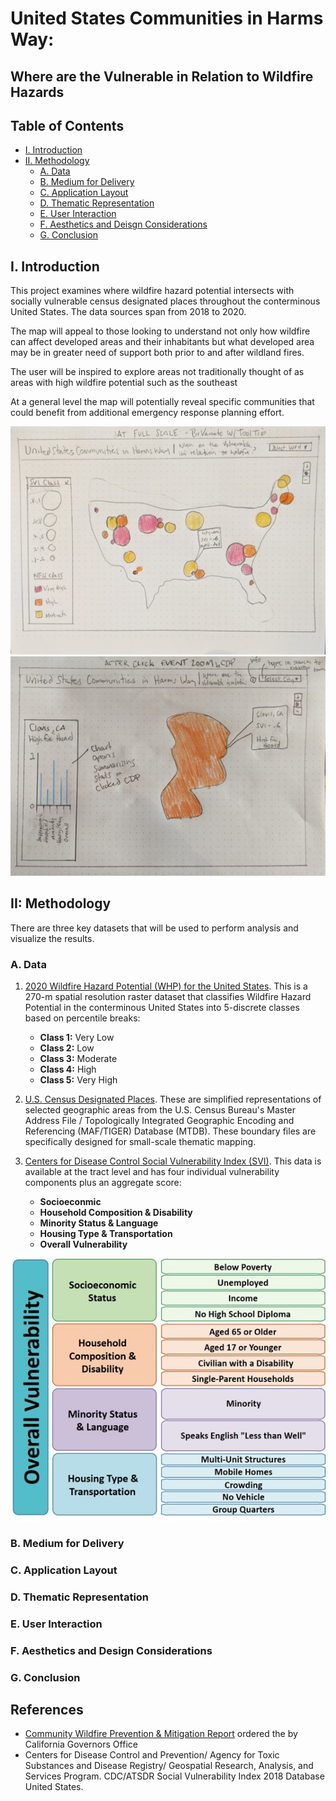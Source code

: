 # United States Communities in Harms Way:
## **Where are the Vulnerable in Relation to Wildfire Hazards**  

<!-- TOC -->

## Table of Contents
- [I. Introduction](#introduction)
- [II. Methodology](#II-Methodology)
   - [A. Data](#a-data)
   - [B. Medium for Delivery](#b-medium-for-delivery)
   - [C. Application Layout](#c-application-layout)
   - [D. Thematic Representation](#d-thematic-representation)
   - [E. User Interaction](#e-user-interaction)
   - [F. Aesthetics and Deisgn Considerations](#f-aesthetics-design-considerations)
   - [G. Conclusion](#g-conclusion)
   
<!-- /TOC -->

## I. Introduction
This project examines where wildfire hazard potential intersects with socially vulnerable census designated places throughout the conterminous United States. The data sources span from 2018 to 2020. 

The map will appeal to those looking to understand not only how wildfire can affect developed areas and their inhabitants but what developed area may be in greater need of support both prior to and after wildland fires. 

The user will be inspired to explore areas not traditionally thought of as areas with high wildfire potential such as the southeast

At a general level the map will potentially reveal specific communities that could benefit from additional emergency response planning effort.

![Wire Frame 1](images/wireframe1.jpg)
![Wire Frame 2](images/wireframe2.jpg)

## II: Methodology
There are three key datasets that will be used to perform analysis and visualize the results.

### A. Data

1. [2020 Wildfire Hazard Potential (WHP) for the United States](https://www.fs.usda.gov/rmrs/datasets/wildfire-hazard-potential-united-states-270-m-version-2020-3rd-edition). This is a 270-m spatial resolution raster dataset that classifies Wildfire Hazard Potential in the conterminous United States into 5-discrete classes based on percentile breaks:   
       
    - **Class 1:** Very Low
    - **Class 2:** Low
    - **Class 3:** Moderate
    - **Class 4:** High
    - **Class 5:** Very High  

2. [U.S. Census Designated Places](https://www2.census.gov/geo/tiger/GENZ2020/shp/cb_2020_us_place_500k.zip). These are simplified representations of selected geographic areas from the U.S. Census Bureau's Master Address File / Topologically Integrated Geographic Encoding and Referencing (MAF/TIGER) Database (MTDB). These boundary files are specifically designed for small-scale thematic mapping.    

3. [Centers for Disease Control Social Vulnerability Index (SVI)](https://www.atsdr.cdc.gov/placeandhealth/svi/documentation/SVI_documentation_2018.html). This data is available at the tract level and has four individual vulnerability components plus an aggregate score:  

    - **Socioeconmic**
    - **Household Composition & Disability**
    - **Minority Status & Language**
    - **Housing Type & Transportation**
    - **Overall Vulnerability**  


![SVI Classes](images/CDC-SVI-Variables.jpg)

### B. Medium for Delivery
### C. Application Layout
### D. Thematic Representation
### E. User Interaction
### F. Aesthetics and Design Considerations
### G. Conclusion

## References
- [Community Wildfire Prevention & Mitigation Report](https://www.fire.ca.gov/media/5584/45-day-report-final.pdf) ordered the by California Governors Office
- Centers for Disease Control and Prevention/ Agency for Toxic Substances and Disease Registry/ Geospatial Research, Analysis, and Services Program. CDC/ATSDR Social Vulnerability Index 2018 Database United States.
